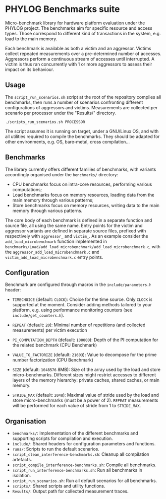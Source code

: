 # PHYLOG Benchmarks suite

Micro-benchmark library for hardware platform evaluation under the PHYLOG project.
The benchmarks aim for specific resource and access types. Those correspond to different kind of transactions in the system, e.g. load to the main memory.

Each benchmark is available as both a victim and an aggressor. Victims collect repeated measurements over a pre-determined number of accesses. Aggressors perform a continuous stream of accesses until interrupted. A victim is thus ran concurrently with 1 or more aggressors to assess their impact on its behaviour.


## Usage

The `script_run_scenarios.sh` script at the root of the repository compiles all benchmarks, then runs a number of scenarios confronting different configurations of aggressors and victims. Measurements are collected per scenario per processor under the "Results/" directory.
```
./scripts_run_scenarios.sh PROCESSOR
```

The script assumes it is running on target, under a GNU/Linux OS, and with all utilities required to compile the benchmarks. They should be adapted for other environments, e.g. OS, bare-metal, cross compilation...

## Benchmarks

The library currently offers different families of benchmarks, with variants accordingly organised under the `benchmarks/` directory: 
- CPU benchmarks focus on intra-core resources, performing various computations;
- Load benchmarks focus on memory resources, loading data from the main memory through various patterns;
- Store benchmarks focus on memory resources, writing data to the main memory through various patterns.

The core body of each benchmark is defined in a separate function and source file, all using the same name. Entry points for the victim and aggressor variants are defined in separate source files, prefixed with respectively with `aggressor_` and `victim_`. As an example consider the `add_load_microbenchmark` function implemented in `benchmarks/Load/add_load_microbenchmark/add_load_microbenchmark.c`, with the `aggressor_add_load_microbenchmark.c` and `victim_add_load_microbenchmark.c` entry points.


## Configuration

Benchmark are configured through macros in the `include/parameters.h` header:
- `TIMECHOICE` (default: `CLOCK`): Choice for the time source. Only `CLOCK` is supported at the moment. Consider adding methods tailored to your platform, e.g. using performance monitoring counters (see `include/get_counters.h`).

- `REPEAT` (default: `20`): Minimal number of repetitions (and collected measurements) per victim execution 

- `PI_COMPUTATION_DEPTH` (default: `100000`): Depth of the PI computation for the related benchmark (CPU Benchmark)

- `VALUE_TO_FACTORIZE` (default: `21603`): Value to decompose for the prime number factorization (CPU Benchmark)

- `SIZE` (default: `1048576` 8MB): Size of the array used by the load and store micro-benchmarks. Different sizes might restrict accesses to different layers of the memory hierarchy: private caches, shared caches, or main memory.

- `STRIDE_MAX` (default: `2048`): Maximal value of stride used by the load and store micro-benchmarks (must be a power of 2). `REPEAT` measurements will be performed for each value of stride from 1 to `STRIDE_MAX`.


## Organisation

- `benchmarks/`: Implementation of the different benchmarks and supporting scripts for compilation and execution.
- `include/`: Shared headers for configuration parameters and functions.
- `runs/`: Scripts to run the default scenarios.
- `script_clean_interference-benchmarks.sh`: Cleanup all compilation artefacts.
- `script_compile_interference-benchmarks.sh`: Compile all benchmarks.
- `script_run_interference-benchmarks.sh`: Run all benchmarks in isolation.
- `script_run_scenarios.sh`: Run all default scenarios for all benchmarks.
- `scripts/`: Shared scripts and utility functions.
- `Results/`: Output path for collected measurement traces.


